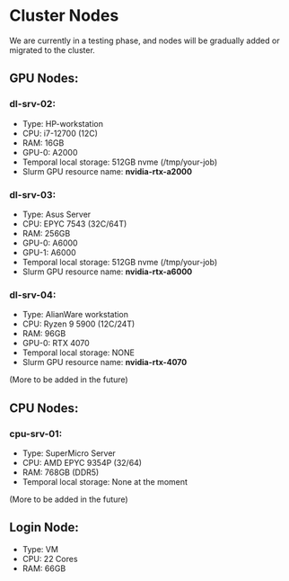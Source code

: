 # Cluster Nodes

We are currently in a testing phase, and nodes will be gradually added or migrated to the cluster.

## GPU Nodes:

### dl-srv-02:
  - Type: HP-workstation
  - CPU: i7-12700 (12C)
  - RAM: 16GB
  - GPU-0: A2000
  - Temporal local storage: 512GB nvme (/tmp/your-job)
  - Slurm GPU resource name: **nvidia-rtx-a2000**

### dl-srv-03:
  - Type: Asus Server
  - CPU: EPYC 7543 (32C/64T)
  - RAM: 256GB
  - GPU-0: A6000
  - GPU-1: A6000
  - Temporal local storage: 512GB nvme (/tmp/your-job)
  - Slurm GPU resource name: **nvidia-rtx-a6000**

### dl-srv-04:
  - Type: AlianWare workstation
  - CPU: Ryzen 9 5900 (12C/24T)
  - RAM: 96GB
  - GPU-0: RTX 4070
  - Temporal local storage: NONE
  - Slurm GPU resource name: **nvidia-rtx-4070**

(More to be added in the future)

## CPU Nodes:

### cpu-srv-01:
  - Type: SuperMicro Server
  - CPU: AMD EPYC 9354P (32/64)
  - RAM: 768GB (DDR5)
  - Temporal local storage: None at the moment

(More to be added in the future)

## Login Node:
  - Type: VM
  - CPU: 22 Cores
  - RAM: 66GB

